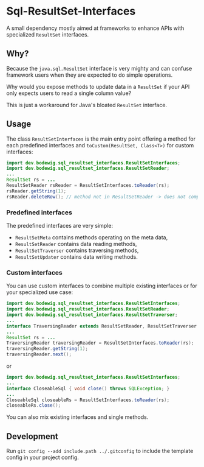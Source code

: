 # Sql-ResultSet-Interfaces

A small dependency mostly aimed at frameworks to enhance APIs with specialized `ResultSet` interfaces.

## Why?
Because the `java.sql.ResultSet` interface is very mighty and can confuse framework users when they are expected to do simple operations.

Why would you expose methods to update data in a `ResultSet` if your API only expects users to read a single column value?

This is just a workaround for Java's bloated `ResultSet` interface.


## Usage

The class `ResultSetInterfaces` is the main entry point offering a method for each predefined interfaces and `toCustom(ResultSet, Class<T>)` for custom interfaces:

```java
import dev.bodewig.sql_resultset_interfaces.ResultSetInterfaces;
import dev.bodewig.sql_resultset_interfaces.ResultSetReader;
...
ResultSet rs = ...
ResultSetReader rsReader = ResultSetInterfaces.toReader(rs);
rsReader.getString(1);
rsReader.deleteRow(); // method not in ResultSetReader -> does not compile
```

### Predefined interfaces

The predefined interfaces are very simple:

* `ResultSetMeta` contains methods operating on the meta data,
* `ResultSetReader` contains data reading methods,
* `ResultSetTraverser` contains traversing methods,
* `ResultSetUpdater` contains data writing methods.


### Custom interfaces

You can use custom interfaces to combine multiple existing interfaces or for your specialized use case:

```java
import dev.bodewig.sql_resultset_interfaces.ResultSetInterfaces;
import dev.bodewig.sql_resultset_interfaces.ResultSetReader;
import dev.bodewig.sql_resultset_interfaces.ResultSetTraverser;
...
interface TraversingReader extends ResultSetReader, ResultSetTraverser {}
...
ResultSet rs = ...
TraversingReader traversingReader = ResultSetInterfaces.toReader(rs);
traversingReader.getString(1);
traversingReader.next();
```

or

```java
import dev.bodewig.sql_resultset_interfaces.ResultSetInterfaces;
...
interface CloseableSql { void close() throws SQLException; }
...
CloseableSql closeableRs = ResultSetInterfaces.toReader(rs);
closeableRs.close();
```

You can also mix existing interfaces and single methods.


## Development

Run `git config --add include.path ../.gitconfig` to include the template config in your project config.
